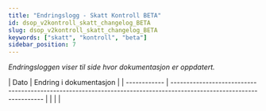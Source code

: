 ```yaml
---
title: "Endringslogg - Skatt Kontroll BETA"
id: dsop_v2kontroll_skatt_changelog_BETA
slug: dsop_v2kontroll_skatt_changelog_BETA
keywords: ["skatt", "kontroll", "beta"]
sidebar_position: 7
---
```


*Endringsloggen viser til side hvor dokumentasjon er oppdatert.*


| Dato       | Endring i dokumentasjon                                                                                            |
| ------------ | -------------------------------------------------------------------------------------------------------------------- |  | |                                                                                                                    |